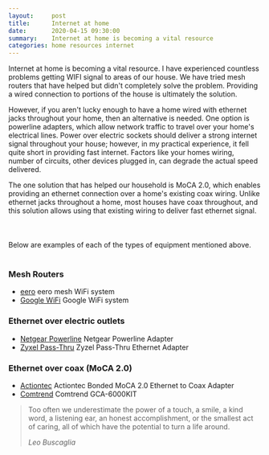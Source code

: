 ```yaml
---
layout:     post
title:      Internet at home
date:       2020-04-15 09:30:00
summary:    Internet at home is becoming a vital resource
categories: home resources internet
---
```


Internet at home is becoming a vital resource.  I have experienced countless problems getting WIFI signal to areas of our house.  We have tried mesh routers that have helped but didn't completely solve the problem.  Providing a wired connection to portions of the house is ultimately the solution.

However, if you aren't lucky enough to have a home wired with ethernet jacks throughout your home, then an alternative is needed.  One option is powerline adapters, which allow network traffic to travel over your home's electrical lines.  Power over electric sockets should deliver a strong internet signal throughout your house; however, in my practical experience, it fell quite short in providing fast internet.  Factors like your homes wiring, number of circuits, other devices plugged in, can degrade the actual speed delivered.

The one solution that has helped our household is MoCA 2.0, which enables providing an ethernet connection over a home's existing coax wiring.  Unlike ethernet jacks throughout a home, most houses have coax throughout, and this solution allows using that existing wiring to deliver fast ethernet signal.
<br>
<br>
<br>
<br>
Below are examples of each of the types of equipment mentioned above.
<br>
<br>

### Mesh Routers
- [eero](https://www.amazon.com/Introducing-eero-mesh-WiFi-system-3-pack-/dp/B07WMLPSRL/) eero mesh WiFi system
- [Google WiFi](https://www.amazon.com/Google-WiFi-system-3-Pack-replacement/dp/B01MAW2294/) Google WiFi system

### Ethernet over electric outlets
- [Netgear Powerline](https://www.amazon.com/NETGEAR-Powerline-Adapter-Ethernet-Passthrough/dp/B0778Y6K6N/) Netgear Powerline Adapter
- [Zyxel Pass-Thru](https://www.amazon.com/Pass-Thru-Ethernet-Adapter-Powerline-PLA5456KIT/dp/B0173CGWFY/) Zyzel Pass-Thru Ethernet Adapter

### Ethernet over coax (MoCA 2.0)
- [Actiontec](https://www.amazon.com/Actiontec-Bonded-Ethernet-Adapter-ECB6200K02/dp/B013J7O3X0) Actiontec Bonded MoCA 2.0 Ethernet to Coax Adapter
- [Comtrend](https://www.amazon.com/Comtrend-GCA-6000KIT-Powerline-1200Mbps-Ethernet/dp/B01MRV4WA1/) Comtrend GCA-6000KIT



<blockquote>
  <p>
Too often we underestimate the power of a touch, a smile, a kind word, a listening ear, an honest accomplishment, or the smallest act of caring, all of which have the potential to turn a life around.
  </p>
  <footer><cite title="Leo Buscaglia">Leo Buscaglia</cite></footer>
</blockquote>
